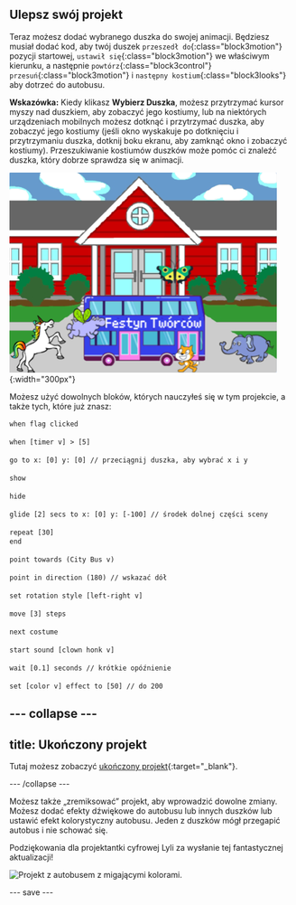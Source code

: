 ## Ulepsz swój projekt

Teraz możesz dodać wybranego duszka do swojej animacji. Będziesz musiał dodać kod, aby twój duszek `przeszedł do`{:class="block3motion"} pozycji startowej, `ustawił się`{:class="block3motion"} we właściwym kierunku, a następnie `powtórz`{:class="block3control"} `przesuń`{:class="block3motion"} i `następny kostium`{:class="block3looks"} aby dotrzeć do autobusu.

**Wskazówka:** Kiedy klikasz **Wybierz Duszka**, możesz przytrzymać kursor myszy nad duszkiem, aby zobaczyć jego kostiumy, lub na niektórych urządzeniach mobilnych możesz dotknąć i przytrzymać duszka, aby zobaczyć jego kostiumy (jeśli okno wyskakuje po dotknięciu i przytrzymaniu duszka, dotknij boku ekranu, aby zamknąć okno i zobaczyć kostiumy). Przeszukiwanie kostiumów duszków może pomóc ci znaleźć duszka, który dobrze sprawdza się w animacji.

![Inne duszki zmierzają w stronę autobusu z tekstem "Maker Festival".](images/bus-upgrade.png){:width="300px"}

Możesz użyć dowolnych bloków, których nauczyłeś się w tym projekcie, a także tych, które już znasz:

```blocks3
when flag clicked

when [timer v] > [5]

go to x: [0] y: [0] // przeciągnij duszka, aby wybrać x i y

show

hide

glide [2] secs to x: [0] y: [-100] // środek dolnej części sceny

repeat [30]
end

point towards (City Bus v)

point in direction (180) // wskazać dół

set rotation style [left-right v]

move [3] steps

next costume

start sound [clown honk v]

wait [0.1] seconds // krótkie opóźnienie

set [color v] effect to [50] // do 200
```

--- collapse ---
---
title: Ukończony projekt
---

Tutaj możesz zobaczyć [ukończony projekt](https://scratch.mit.edu/projects/602796029/){:target="_blank"}.

--- /collapse ---

Możesz także „zremiksować” projekt, aby wprowadzić dowolne zmiany. Możesz dodać efekty dźwiękowe do autobusu lub innych duszków lub ustawić efekt kolorystyczny autobusu. Jeden z duszków mógł przegapić autobus i nie schować się.

Podziękowania dla projektantki cyfrowej Lyli za wysłanie tej fantastycznej aktualizacji!

![Projekt z autobusem z migającymi kolorami.](images/Lyla-bus.gif)

--- save ---

